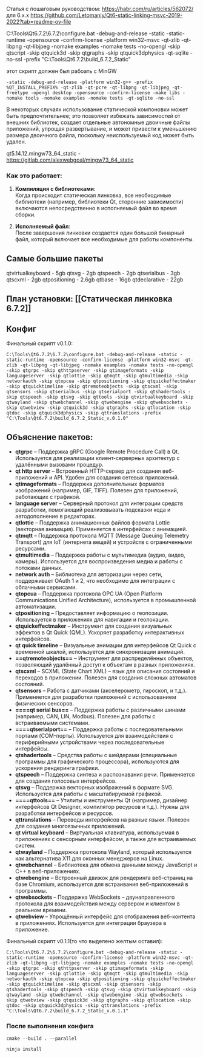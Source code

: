 Статья с пошаговым руководством: https://habr.com/ru/articles/562072/
для 6.x.x https://github.com/Letomaniy/Qt6-static-linking-msvc-2019-2022?tab=readme-ov-file

C:\Tools\Qt6.7.2\6.7.2\configure.bat -debug-and-release -static -static-runtime -opensource -confirm-license -platform win32-msvc -qt-zlib -qt-libpng -qt-libjpeg -nomake examples -nomake tests -no-opengl -skip qtscript -skip qtquick3d -skip qtgraphs -skip qtquick3dphysics -qt-sqlite -no-ssl -prefix "C:\Tools\Qt6.7.2\build_6.7.2_Static"

этот скрипт должен был рабоать с MinGW
```shell
-static -debug-and-release -platform win32-g++ -prefix %QT_INSTALL_PREFIX% -qt-zlib -qt-pcre -qt-libpng -qt-libjpeg -qt-freetype -opengl desktop -opensource -confirm-license -make libs -nomake tools -nomake examples -nomake tests -qt-sqlite -no-ssl
```

В некоторых случаях использование статической компоновки может быть предпочтительнее; это позволяет избежать зависимостей от внешних библиотек, создает отдельные автономные двоичные файлы приложений, упрощая развертывание, и может привести к уменьшению размера двоичного файла, поскольку неиспользуемый код может быть удален.

qt5.14.12.mingw73_64_static - https://gitlab.com/alexwebgoal/mingw73_64_static
### Как это работает:

1. **Компиляция с библиотеками**:  
    Когда происходит статическая линковка, все необходимые библиотеки (например, библиотеки Qt, сторонние зависимости) включаются непосредственно в исполняемый файл во время сборки.
    
2. **Исполняемый файл**:  
    После завершения линковки создается один большой бинарный файл, который включает все необходимые для работы компоненты.

## Самые большие пакеты
qtvirtualkeyboard - 5gb
qtsvg - 2gb
qtspeech - 2gb
qtserialbus - 3gb
qtscxml - 2gb
qtpositioning - 2.6gb
qtbase - 16gb
qtdeclarative - 22gb


## План установки: [[Статическая линковка 6.7.2]]

## Конфиг

Финальный скрипт v0.1.0:

```shell
C:\Tools\Qt6.7.2\6.7.2\configure.bat -debug-and-release -static -static-runtime -opensource -confirm-license -platform win32-msvc -qt-zlib -qt-libpng -qt-libjpeg -nomake examples -nomake tests -no-opengl -skip qtgrpc -skip qthttpserver -skip qtimageformats -skip languageserver -skip qtlottie -skip qtmqtt -skip qtmultimedia -skip networkauth -skip qtopcua -skip qtpositioning -skip qtquickeffectmaker -skip qtquicktimeline -skip qtremoteobjects -skip qtscxml -skip qtsensors -skip qtserialbus -skip qtserialport -skip qtshadertools -skip qtspeech -skip qtsvg -skip qttools -skip qtvirtualkeyboard -skip qtwayland -skip qtwebchannel -skip qtwebengine -skip qtwebsockets -skip qtwebview -skip qtquick3d -skip qtgraphs -skip qtlocation -skip qtdoc -skip qtquick3dphysics -skip qttranslations -prefix "C:\Tools\Qt6.7.2\build_6.7.2_Static_v.0.1.0"
```


## Объяснение пакетов:
- **qtgrpc** – Поддержка gRPC (Google Remote Procedure Call) в Qt. Используется для реализации клиент-серверных архитектур с удалёнными вызовами процедур.
- **qt http server** – Встроенный HTTP-сервер для создания веб-приложений и API. Удобен для создания сетевых приложений.
- **qtimageformats** – Поддержка дополнительных форматов изображений (например, GIF, TIFF). Полезен для приложений, работающих с графикой.
- **language server** – Серверный протокол для интеграции средств разработки, помогающий реализовывать подсказки кода и автодополнение в редакторах.
- **qtlottie** – Поддержка анимационных файлов формата Lottie (векторная анимация). Применяется в интерфейсах с анимацией.
- **qtmqtt** – Поддержка протокола MQTT (Message Queuing Telemetry Transport) для IoT (интернета вещей) и устройств с ограниченными ресурсами.
- **qtmultimedia** – Поддержка работы с мультимедиа (аудио, видео, камеры). Используется для воспроизведения медиа и работы с потоками данных.
- **network auth** – Библиотека для авторизации через сети, поддерживает OAuth 1 и 2, что необходимо для интеграции с облачными сервисами.
- **qtopcua** – Поддержка протокола OPC UA (Open Platform Communications Unified Architecture), используется в промышленной автоматизации.
- **qtpositioning** – Предоставляет информацию о геопозиции. Используется в приложениях для навигации и геолокации.
- **qtquickeffectmaker** – Инструмент для создания визуальных эффектов в Qt Quick (QML). Ускоряет разработку интерактивных интерфейсов.
- **qt quick timeline** – Визуальные анимации для интерфейсов Qt Quick с временной шкалой, используется для синхронизации анимаций.
- **==qtremoteobjects==** – Инструмент для распределённых объектов, позволяющий удалённый доступ к объектам в разных приложениях.
- **qtscxml** – SCXML (State Chart XML) – язык для описания состояний и переходов в приложении. Полезен для создания сложных автоматов состояний.
- **qtsensors** – Работа с датчиками (акселерометр, гироскоп, и т.д.). Применяется для разработки приложений с использованием физических сенсоров.
- **====qt serial bus==** – Поддержка работы с различными шинами (например, CAN, LIN, Modbus). Полезен для работы с встраиваемыми системами.
- **====qtserialport==** – Поддержка работы с последовательными портами (COM-порты). Используется для взаимодействия с периферийными устройствами через последовательные интерфейсы. 
- **qtshadertools** – Средства работы с шейдерами (специальные программы для графического процессора), используются для ускорения рендеринга графики.
- **qtspeech** – Поддержка синтеза и распознавания речи. Применяется для создания голосовых интерфейсов.
- **qtsvg** – Поддержка векторных изображений в формате SVG. Используется для работы с масштабируемой графикой.
- **====qttools==** – Утилиты и инструменты Qt (например, дизайнер интерфейсов Qt Designer, компилятор ресурсов и т.д.). Нужны для разработки интерфейсов и ресурсов.
- **qttranslations** – Переводы интерфейсов на разные языки. Полезен для создания многоязычных приложений.
- **qt virtual keyboard** – Виртуальная клавиатура, используемая в приложениях с сенсорным интерфейсом, а также для встраиваемых систем.
- **qtwayland** – Поддержка протокола Wayland, который используется как альтернатива X11 для оконных менеджеров на Linux.
- **qtwebchannel** – Библиотека для обмена данными между JavaScript и C++ в веб-приложениях.
- **qtwebengine** – Встроенный движок для рендеринга веб-страниц на базе Chromium, используется для встраивания веб-приложений в программы.
- **qtwebsockets** – Поддержка WebSockets – двунаправленного протокола для взаимодействия между сервером и клиентом в реальном времени.
- **qtwebview** – Упрощённый интерфейс для отображения веб-контента в приложениях. Используется для интеграции браузера в приложение.

Финальный скрипт v0.1.1(то что выделено желтым оставил):

```shell
C:\Tools\Qt6.7.2\6.7.2\configure.bat -debug-and-release -static -static-runtime -opensource -confirm-license -platform win32-msvc -qt-zlib -qt-libpng -qt-libjpeg -nomake examples -nomake tests -no-opengl -skip qtgrpc -skip qthttpserver -skip qtimageformats -skip languageserver -skip qtlottie -skip qtmqtt -skip qtmultimedia -skip networkauth -skip qtopcua -skip qtpositioning -skip qtquickeffectmaker -skip qtquicktimeline -skip qtscxml -skip qtsensors -skip qtshadertools -skip qtspeech -skip qtsvg -skip qtvirtualkeyboard -skip qtwayland -skip qtwebchannel -skip qtwebengine -skip qtwebsockets -skip qtwebview -skip qtquick3d -skip qtgraphs -skip qtlocation -skip qtdoc -skip qtquick3dphysics -skip qttranslations -prefix "C:\Tools\Qt6.7.2\build_6.7.2_Static_v.0.1.1"
```


### После выполнения конфига

```shell
cmake --build . --parallel
```

```shell
ninja install
```
